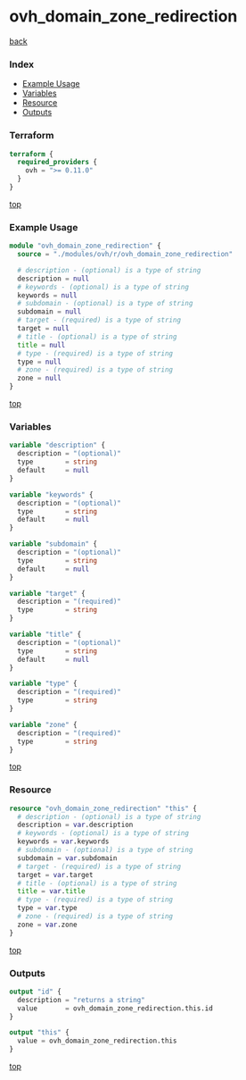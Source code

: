 # ovh_domain_zone_redirection

[back](../ovh.md)

### Index

- [Example Usage](#example-usage)
- [Variables](#variables)
- [Resource](#resource)
- [Outputs](#outputs)

### Terraform

```terraform
terraform {
  required_providers {
    ovh = ">= 0.11.0"
  }
}
```

[top](#index)

### Example Usage

```terraform
module "ovh_domain_zone_redirection" {
  source = "./modules/ovh/r/ovh_domain_zone_redirection"

  # description - (optional) is a type of string
  description = null
  # keywords - (optional) is a type of string
  keywords = null
  # subdomain - (optional) is a type of string
  subdomain = null
  # target - (required) is a type of string
  target = null
  # title - (optional) is a type of string
  title = null
  # type - (required) is a type of string
  type = null
  # zone - (required) is a type of string
  zone = null
}
```

[top](#index)

### Variables

```terraform
variable "description" {
  description = "(optional)"
  type        = string
  default     = null
}

variable "keywords" {
  description = "(optional)"
  type        = string
  default     = null
}

variable "subdomain" {
  description = "(optional)"
  type        = string
  default     = null
}

variable "target" {
  description = "(required)"
  type        = string
}

variable "title" {
  description = "(optional)"
  type        = string
  default     = null
}

variable "type" {
  description = "(required)"
  type        = string
}

variable "zone" {
  description = "(required)"
  type        = string
}
```

[top](#index)

### Resource

```terraform
resource "ovh_domain_zone_redirection" "this" {
  # description - (optional) is a type of string
  description = var.description
  # keywords - (optional) is a type of string
  keywords = var.keywords
  # subdomain - (optional) is a type of string
  subdomain = var.subdomain
  # target - (required) is a type of string
  target = var.target
  # title - (optional) is a type of string
  title = var.title
  # type - (required) is a type of string
  type = var.type
  # zone - (required) is a type of string
  zone = var.zone
}
```

[top](#index)

### Outputs

```terraform
output "id" {
  description = "returns a string"
  value       = ovh_domain_zone_redirection.this.id
}

output "this" {
  value = ovh_domain_zone_redirection.this
}
```

[top](#index)